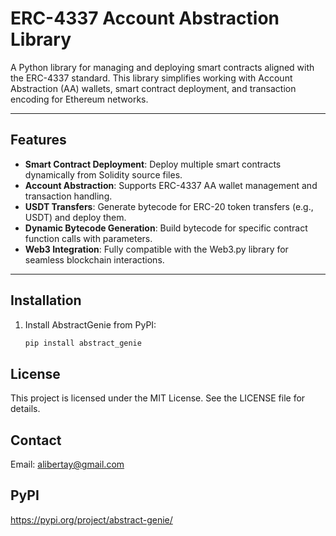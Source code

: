 # ERC-4337 Account Abstraction Library

A Python library for managing and deploying smart contracts aligned with the ERC-4337 standard. This library simplifies working with Account Abstraction (AA) wallets, smart contract deployment, and transaction encoding for Ethereum networks.

---

## Features

- **Smart Contract Deployment**: Deploy multiple smart contracts dynamically from Solidity source files.
- **Account Abstraction**: Supports ERC-4337 AA wallet management and transaction handling.
- **USDT Transfers**: Generate bytecode for ERC-20 token transfers (e.g., USDT) and deploy them.
- **Dynamic Bytecode Generation**: Build bytecode for specific contract function calls with parameters.
- **Web3 Integration**: Fully compatible with the Web3.py library for seamless blockchain interactions.

---

## Installation

1. Install AbstractGenie from PyPI:
   ```bash
   pip install abstract_genie


## License
This project is licensed under the MIT License. See the LICENSE file for details.

## Contact
Email: alibertay@gmail.com

## PyPI
https://pypi.org/project/abstract-genie/
